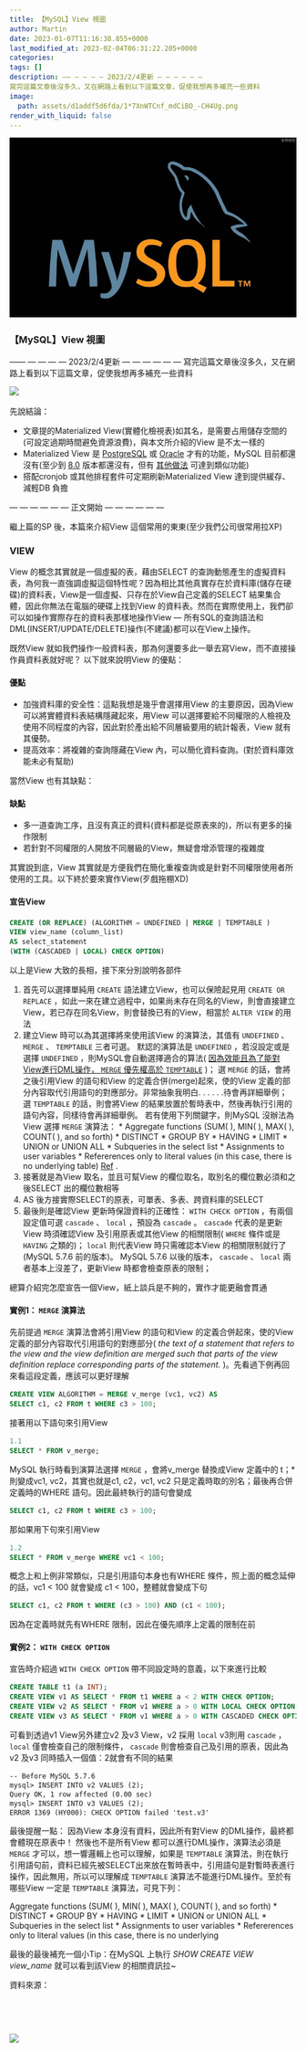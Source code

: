 ```yaml
---
title: 【MySQL】View 視圖
author: Martin
date: 2023-01-07T11:16:38.855+0000
last_modified_at: 2023-02-04T06:31:22.205+0000
categories: 
tags: []
description: —— — — — — 2023/2/4更新 — — — — — — 
寫完這篇文章後沒多久，又在網路上看到以下這篇文章，促使我想再多補充一些資料
image:
  path: assets/d1addf5d6fda/1*7XnWTCnf_mdCiBO_-CH4Ug.png
render_with_liquid: false
---
```




![](/assets/d1addf5d6fda/1*7XnWTCnf_mdCiBO_-CH4Ug.png)

### 【MySQL】View 視圖

—— — — — — 2023/2/4更新 — — — — — — 
寫完這篇文章後沒多久，又在網路上看到以下這篇文章，促使我想再多補充一些資料


[![](https://miro.medium.com/v2/resize:fit:1200/1*ztVObsCwacsVvawsrn9guw.png)](https://harryuan-65.medium.com/%E6%8F%90%E5%8D%87%E6%9C%8D%E5%8B%99%E6%95%88%E8%83%BD-%E6%B8%9B%E8%BC%95db%E8%B2%A0%E6%93%94-2-materialized-view-d6addb870c51)


先說結論：
- 文章提的Materialized View\(實體化檢視表\)如其名，是需要占用儲存空間的\(可設定過期時間避免資源浪費\)，與本文所介紹的View 是不太一樣的
- Materialized View 是 [PostgreSQL](https://www.postgresql.org/docs/current/rules-materializedviews.html) 或 [Oracle](https://oracle-base.com/articles/misc/materialized-views) 才有的功能，MySQL 目前都還沒有\(至少到 [8\.0](https://dev.mysql.com/doc/refman/8.0/en/faqs-views.html#faq-mysql-have-materialized-views) 版本都還沒有，但有 [其他做法](https://bobcares.com/blog/mysql-materialized-views/) 可達到類似功能\)
- 搭配cronjob 或其他排程套件可定期刷新Materialized View 達到提供緩存、減輕DB 負擔


— — — — — — 正文開始 — — — — — —

繼上篇的SP 後，本篇來介紹View 這個常用的東東\(至少我們公司很常用拉XP\)
### VIEW

View 的概念其實就是一個虛擬的表，藉由SELECT 的查詢動態產生的虛擬資料表，為何我一直強調虛擬這個特性呢？因為相比其他真實存在於資料庫\(儲存在硬碟\)的資料表，View是一個虛擬、只存在於View自己定義的SELECT 結果集合體，因此你無法在電腦的硬碟上找到View 的資料表。然而在實際使用上，我們卻可以如操作實際存在的資料表那樣地操作View — 所有SQL的查詢語法和DML\(INSERT/UPDATE/DELETE\)操作\(不建議\)都可以在View上操作。

既然View 就如我們操作一般資料表，那為何還要多此一舉去寫View，而不直接操作員資料表就好呢？ 以下就來說明View 的優點：
#### 優點
- 加強資料庫的安全性：這點我想是幾乎會選擇用View 的主要原因，因為View 可以將實體資料表結構隱藏起來，用View 可以選擇要給不同權限的人檢視及使用不同程度的內容，因此對於產出給不同層級要用的統計報表，View 就有其優勢。
- 提高效率：將複雜的查詢隱藏在View 內，可以簡化資料查詢。\(對於資料庫效能未必有幫助\)


當然View 也有其缺點：
#### 缺點
- 多一道查詢工序，且沒有真正的資料\(資料都是從原表來的\)，所以有更多的操作限制
- 若針對不同權限的人開放不同層級的View，無疑會增添管理的複雜度


其實說到底，View 其實就是方便我們在簡化重複查詢或是針對不同權限使用者所使用的工具。以下終於要來實作View\(歹戲拖棚XD\)
#### 宣告View
```sql
CREATE (OR REPLACE) (ALGORITHM = UNDEFINED | MERGE | TEMPTABLE ) 
VIEW view_name (column_list)
AS select_statement
(WITH (CASCADED | LOCAL) CHECK OPTION)
```

以上是View 大致的長相，接下來分別說明各部件
1. 首先可以選擇單純用 `CREATE` 語法建立View，也可以保險起見用 `CREATE OR REPLACE` ，如此一來在建立過程中，如果尚未存在同名的View，則會直接建立View，若已存在同名View，則會替換已有的View，相當於 `ALTER VIEW` 的用法
2. 建立View 時可以為其選擇將來使用該View 的演算法，其值有 `UNDEFINED` 、 `MERGE` 、 `TEMPTABLE` 三者可選。
默認的演算法是 `UNDEFINED` ，若沒設定或是選擇 `UNDEFINED` ，則MySQL會自動選擇適合的算法\( [因為效能且為了能對View進行DML操作， `MERGE` 優先權高於 `TEMPTABLE`](https://dev.mysql.com/doc/refman/5.7/en/view-algorithms.html) \)；
選 `MERGE` 的話，會將之後引用View 的語句和View 的定義合併\(merge\)起來，使的View 定義的部分內容取代引用語句的對應部分。非常抽象我明白\. \. \. \. \. \.待會再詳細舉例；
選 `TEMPTABLE` 的話，則會將View 的結果放置於暫時表中，然後再執行引用的語句內容，同樣待會再詳細舉例。
若有使用下列關鍵字，則MySQL 沒辦法為View 選擇 `MERGE` 演算法：
\* Aggregate functions \(SUM\( \), MIN\( \), MAX\( \), COUNT\( \), and so forth\)
\* DISTINCT
\* GROUP BY
\* HAVING
\* LIMIT
\* UNION or UNION ALL
\* Subqueries in the select list
\* Assignments to user variables
\* Refererences only to literal values \(in this case, there is no underlying table\)
[Ref](https://dev.mysql.com/doc/refman/5.7/en/derived-table-optimization.html) \.
3. 接著就是為View 取名，並且可幫View 的欄位取名，取別名的欄位數必須和之後SELECT 出的欄位數相等
4. AS 後方接實際SELECT的原表，可單表、多表、跨資料庫的SELECT
5. 最後則是確認View 更新時保證資料的正確性： `WITH CHECK OPTION` ，有兩個設定值可選 `cascade` 、 `local` ，預設為 `cascade` 。
`cascade` 代表的是更新View 時須確認View 及引用原表或其他View 的相關限制\( `WHERE` 條件或是 `HAVING` 之類的\)；
`local` 則代表View 時只需確認本View 的相關限制就行了\(MySQL 5\.7\.6 前的版本\)。
MySQL 5\.7\.6 以後的版本， `cascade` 、 `local` 兩者基本上沒差了，更新View 時都會檢查原表的限制；


總算介紹完怎麼宣告一個View，紙上談兵是不夠的，實作才能更融會貫通
#### 實例1： `MERGE` 演算法

先前提過 `MERGE` 演算法會將引用View 的語句和View 的定義合併起來，使的View 定義的部分內容取代引用語句的對應部分\( _the text of a statement that refers to the view and the view definition are merged such that parts of the view definition replace corresponding parts of the statement\._ \)。先看過下例再回來看這段定義，應該可以更好理解
```sql
CREATE VIEW ALGORITHM = MERGE v_merge (vc1, vc2) AS
SELECT c1, c2 FROM t WHERE c3 > 100;
```

接著用以下語句來引用View
```sql
1.1
SELECT * FROM v_merge;
```

MySQL 執行時看到演算法選擇 `MERGE` ，會將v\_merge 替換成View 定義中的 t；\* 則變成vc1, vc2，其實也就是c1, c2，vc1, vc2 只是定義時取的別名；最後再合併定義時的WHERE 語句。因此最終執行的語句會變成
```sql
SELECT c1, c2 FROM t WHERE c3 > 100;
```

那如果用下句來引用View
```sql
1.2
SELECT * FROM v_merge WHERE vc1 < 100;
```

概念上和上例非常類似，只是引用語句本身也有WHERE 條件，照上面的概念延伸的話，vc1 < 100 就會變成 c1 < 100，整體就會變成下句
```sql
SELECT c1, c2 FROM t WHERE (c3 > 100) AND (c1 < 100);
```

因為在定義時就先有WHERE 限制，因此在優先順序上定義的限制在前
#### 實例2： `WITH CHECK OPTION`

宣告時介紹過 `WITH CHECK OPTION` 帶不同設定時的意義，以下來進行比較
```sql
CREATE TABLE t1 (a INT);
CREATE VIEW v1 AS SELECT * FROM t1 WHERE a < 2 WITH CHECK OPTION;
CREATE VIEW v2 AS SELECT * FROM v1 WHERE a > 0 WITH LOCAL CHECK OPTION;
CREATE VIEW v3 AS SELECT * FROM v1 WHERE a > 0 WITH CASCADED CHECK OPTION;
```

可看到透過v1 View另外建立v2 及v3 View，v2 採用 `local` v3則用 `cascade` ， `local` 僅會檢查自己的限制條件， `cascade` 則會檢查自己及引用的原表，因此為v2 及v3 同時插入一個值：2就會有不同的結果
```
-- Before MySQL 5.7.6
mysql> INSERT INTO v2 VALUES (2);
Query OK, 1 row affected (0.00 sec)
mysql> INSERT INTO v3 VALUES (2);
ERROR 1369 (HY000): CHECK OPTION failed 'test.v3'
```

最後提醒一點： 因為View 本身沒有資料，因此所有對View 的DML操作，最終都會體現在原表中！
然後也不是所有View 都可以進行DML操作，演算法必須是 `MERGE` 才可以，想一響邏輯上也可以理解，如果是 `TEMPTABLE` 演算法，則在執行引用語句前，資料已經先被SELECT出來放在暫時表中，引用語句是對暫時表進行操作，因此無用，所以可以理解成 `TEMPTABLE` 演算法不能進行DML操作。至於有哪些View 一定是 `TEMPTABLE` 演算法，可見下列：

Aggregate functions \(SUM\( \), MIN\( \), MAX\( \), COUNT\( \), and so forth\)
\* DISTINCT
\* GROUP BY
\* HAVING
\* LIMIT
\* UNION or UNION ALL
\* Subqueries in the select list
\* Assignments to user variables
\* Refererences only to literal values \(in this case, there is no underlying

最後的最後補充一個小Tip：在MySQL 上執行 _SHOW CREATE VIEW view\_name_ 就可以看到該View 的相關資訊拉~

資料來源：


[![]()](https://dev.mysql.com/doc/refman/5.7/en/derived-table-optimization.html)



[![]()](https://www.cnblogs.com/geaozhang/p/6792369.html)



[![](https://www.fooish.com/assets/img/fooish.jpg)](https://www.fooish.com/sql/view.html)





